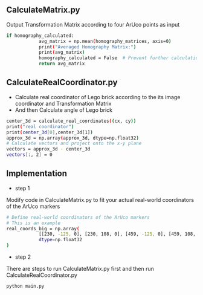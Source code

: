 ## CalculateMatrix.py

Output Transformation Matrix according to four ArUco points as input

```bash
if homography_calculated:
            avg_matrix = np.mean(homography_matrices, axis=0)
            print("Averaged Homography Matrix:")
            print(avg_matrix)
            homography_calculated = False  # Prevent further calculation
            return avg_matrix

```

## CalculateRealCoordinator.py

- Calculate real coordinator of Lego brick according to the its image coordinator and Transformation Matrix
- And then Calculate angle of Lego brick

```bash
center_3d = calculate_real_coordinates((cx, cy))
print("real coordinator")
print(center_3d[0],center_3d[1])
approx_3d = np.array(approx_3d, dtype=np.float32)
# Calculate vectors and project onto the x-y plane
vectors = approx_3d - center_3d
vectors[:, 2] = 0

```

## Implementation

- step 1

Modify code in CalculateMatrix.py to fit your actual real-world coordinators of the ArUco markers

```bash
# Define real-world coordinators of the ArUco markers
# This is an example
real_coords_big = np.array(
            [[230, -125, 0], [230, 108, 0], [459, -125, 0], [459, 108, 0]],
            dtype=np.float32
)
```

- step 2

There are steps to run CalculateMatrix.py first and then run CalculateRealCoordinator.py

```bash
python main.py
```
